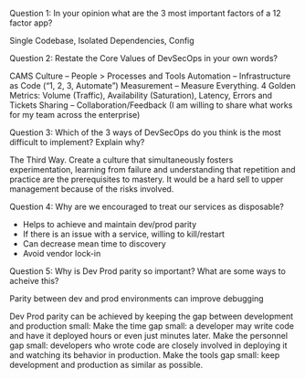Question 1: In your opinion what are the 3 most important factors of a 12 factor app?

Single Codebase, Isolated Dependencies, Config



Question 2: Restate the Core Values of DevSecOps in your own words?

CAMS
Culture – People > Processes and Tools
Automation – Infrastructure as Code (“1, 2, 3, Automate”) 
Measurement – Measure Everything. 4 Golden Metrics: Volume (Traffic), Availability (Saturation), Latency, Errors and Tickets
Sharing – Collaboration/Feedback (I am willing to share what works for my team across the enterprise)



Question 3: Which of the 3 ways of DevSecOps do you think is the most difficult to implement? Explain why?

The Third Way. Create a culture that simultaneously fosters experimentation, learning from failure and understanding that repetition and practice are the prerequisites to mastery.
It would be a hard sell to upper management because of the risks involved.




Question 4: Why are we encouraged to treat our services as disposable?

-	Helps to achieve and maintain dev/prod parity
-	If there is an issue with a service, willing to kill/restart 
-	Can decrease mean time to discovery
-	Avoid vendor lock-in




Question 5: Why is Dev Prod parity so important? What are some ways to acheive this?

Parity between dev and prod environments can improve debugging

Dev Prod parity can be achieved by keeping the gap between development and production small:
Make the time gap small: a developer may write code and have it deployed hours or even just minutes later.
Make the personnel gap small: developers who wrote code are closely involved in deploying it and watching its behavior in production.
Make the tools gap small: keep development and production as similar as possible.




